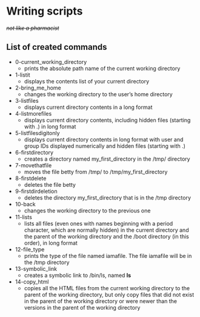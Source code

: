 # Writing scripts
~~*not like a pharmacist*~~

## List of created commands

* 0-current_working_directory
	* prints the absolute path name of the current working directory
* 1-listit
	* displays the contents list of your current directory
* 2-bring_me_home
	* changes the working directory to the user’s home directory
* 3-listfiles
	* displays current directory contents in a long format
* 4-listmorefiles
	* displays current directory contents, including hidden files (starting with .) in long format
* 5-listfilesdigitonly
	* displays current directory contents in long format with user and group IDs displayed numerically and hidden files (starting with .)
* 6-firstdirectory
	* creates a directory named my_first_directory in the /tmp/ directory
* 7-movethatfile
	* moves the file betty from /tmp/ to /tmp/my_first_directory
* 8-firstdelete
	* deletes the file betty
* 9-firstdirdeletion
	* deletes the directory my_first_directory that is in the /tmp directory
* 10-back
	* changes the working directory to the previous one
* 11-lists
	* lists all files (even ones with names beginning with a period character, which are normally hidden) in the current directory and the parent of the working directory and the /boot directory (in this order), in long format
* 12-file_type
	* prints the type of the file named iamafile. The file iamafile will be in the /tmp directory
* 13-symbolic_link
	* creates a symbolic link to /bin/ls, named __ls__
* 14-copy_html
	* copies all the HTML files from the current working directory to the parent of the working directory, but only copy files that did not exist in the parent of the working directory or were newer than the versions in the parent of the working directory
